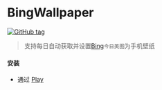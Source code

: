 # BingWallpaper

[![GitHub tag](https://img.shields.io/github/tag/liaoheng/BingWallpaper.svg)](https://github.com/liaoheng/BingWallpaper/tags)

>支持每日自动获取并设置[Bing](https://www.bing.com)`今日美图`为手机壁纸

#### 安装
- 通过 [Play](https://play.google.com/store/apps/details?id=me.liaoheng.bingwallpaper)